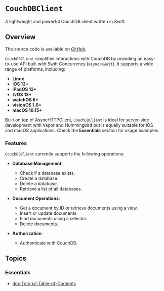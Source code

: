 # ``CouchDBClient``

A lightweight and powerful CouchDB client written in Swift.

## Overview

The source code is available on [GitHub](https://github.com/makoni/couchdb-swift).

`CouchDBClient` simplifies interactions with CouchDB by providing an easy-to-use API built with Swift Concurrency (`async/await`). It supports a wide range of platforms, including:

- **Linux**
- **iOS 13+**
- **iPadOS 13+**
- **tvOS 13+**
- **watchOS 6+**
- **visionOS 1.0+**
- **macOS 10.15+**

Built on top of [AsyncHTTPClient](https://github.com/swift-server/async-http-client), `CouchDBClient` is ideal for server-side development with Vapor and Hummingbird but is equally suitable for iOS and macOS applications. Check the **Essentials** section for usage examples.

### Features

`CouchDBClient` currently supports the following operations:

- **Database Management**:
  - Check if a database exists.
  - Create a database.
  - Delete a database.
  - Retrieve a list of all databases.

- **Document Operations**:
  - Get a document by ID or retrieve documents using a view.
  - Insert or update documents.
  - Find documents using a selector.
  - Delete documents.

- **Authorization**:
  - Authenticate with CouchDB.

## Topics

### Essentials

- <doc:Tutorial-Table-of-Contents>
